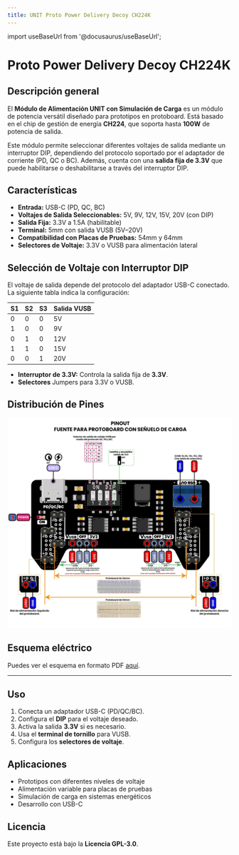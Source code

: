 ```yaml
---
title: UNIT Proto Power Delivery Decoy CH224K
---
```


import useBaseUrl from '@docusaurus/useBaseUrl';

#  Proto Power Delivery Decoy CH224K

## Descripción general

El **Módulo de Alimentación UNIT con Simulación de Carga** es un módulo de potencia versátil diseñado para prototipos en protoboard. Está basado en el chip de gestión de energía **CH224**, que soporta hasta **100W** de potencia de salida.

Este módulo permite seleccionar diferentes voltajes de salida mediante un interruptor DIP, dependiendo del protocolo soportado por el adaptador de corriente (PD, QC o BC). Además, cuenta con una **salida fija de 3.3V** que puede habilitarse o deshabilitarse a través del interruptor DIP.



## Características

- **Entrada:** USB-C (PD, QC, BC)
- **Voltajes de Salida Seleccionables:** 5V, 9V, 12V, 15V, 20V (con DIP)
- **Salida Fija:** 3.3V a 1.5A (habilitable)
- **Terminal:** 5mm con salida VUSB (5V–20V)
- **Compatibilidad con Placas de Pruebas:** 54mm y 64mm
- **Selectores de Voltaje:** 3.3V o VUSB para alimentación lateral


## Selección de Voltaje con Interruptor DIP

El voltaje de salida depende del protocolo del adaptador USB-C conectado. La siguiente tabla indica la configuración:

| S1 | S2 | S3 | Salida VUSB |
|----|----|----|-------------|
| 0  | 0  | 0  | 5V          |
| 1  | 0  | 0  | 9V          |
| 0  | 1  | 0  | 12V         |
| 1  | 1  | 0  | 15V         |
| 0  | 0  | 1  | 20V         |

- **Interruptor de 3.3V:** Controla la salida fija de **3.3V**.
- **Selectores** Jumpers para 3.3V o VUSB.


## Distribución de Pines

<div style={{ textAlign: "center" }}>
  <img
    src="https://raw.githubusercontent.com/UNIT-Electronics-MX/unit_proto_power_delivery_decoy_ch224k/refs/heads/main/hardware/resources/protopowerdecoy_pinout_v1.webp"
    alt="Distribución de pines"
    style={{ width: '60%', maxWidth: 500 }}
  />
</div>



## Esquema eléctrico

Puedes ver el esquema en formato PDF [aquí](https://github.com/UNIT-Electronics-MX/unit_proto_power_delivery_decoy_ch224k/blob/main/hardware/resources/protopower_schematics_V6.pdf).

---

## Uso

1. Conecta un adaptador USB-C (PD/QC/BC).
2. Configura el **DIP** para el voltaje deseado.
3. Activa la salida **3.3V** si es necesario.
4. Usa el **terminal de tornillo** para VUSB.
5. Configura los **selectores  de voltaje**.


## Aplicaciones

- Prototipos con diferentes niveles de voltaje
- Alimentación variable para placas de pruebas
- Simulación de carga en sistemas energéticos
- Desarrollo con USB-C


## Licencia

Este proyecto está bajo la **Licencia GPL-3.0**.

